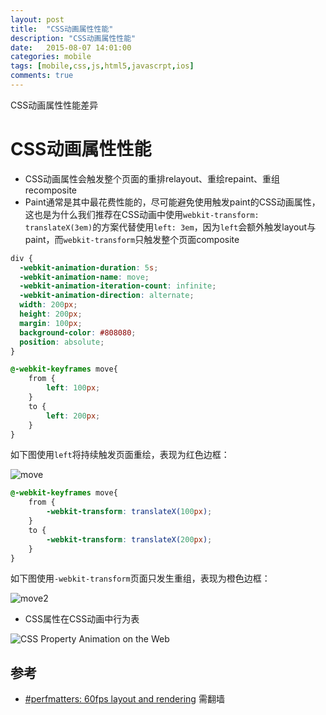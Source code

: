 ```yaml
---
layout: post
title:  "CSS动画属性性能"
description: "CSS动画属性性能"
date:   2015-08-07 14:01:00
categories: mobile
tags: [mobile,css,js,html5,javascrpt,ios]
comments: true
---
```


CSS动画属性性能差异


# CSS动画属性性能

* CSS动画属性会触发整个页面的重排relayout、重绘repaint、重组recomposite
* Paint通常是其中最花费性能的，尽可能避免使用触发paint的CSS动画属性，这也是为什么我们推荐在CSS动画中使用`webkit-transform: translateX(3em)`的方案代替使用`left: 3em`，因为`left`会额外触发layout与paint，而`webkit-transform`只触发整个页面composite

```css
div {
  -webkit-animation-duration: 5s;
  -webkit-animation-name: move;
  -webkit-animation-iteration-count: infinite;
  -webkit-animation-direction: alternate;
  width: 200px;
  height: 200px;
  margin: 100px;
  background-color: #808080;
  position: absolute;
}
```

```css
@-webkit-keyframes move{
	from {
		left: 100px;
	}
	to {
		left: 200px;
	}
}
```

如下图使用`left`将持续触发页面重绘，表现为红色边框：

![move](https://f.cloud.github.com/assets/677114/1755561/a8fb9c94-6666-11e3-8788-ac5b5ef4ef24.gif)


```css
@-webkit-keyframes move{
	from {
		-webkit-transform: translateX(100px);
	}
	to {
		-webkit-transform: translateX(200px);
	}
}
```

如下图使用`-webkit-transform`页面只发生重组，表现为橙色边框：

![move2](https://f.cloud.github.com/assets/677114/1755562/aaef262e-6666-11e3-8e83-3e770f269af0.gif)

* CSS属性在CSS动画中行为表

![CSS Property Animation on the Web](https://f.cloud.github.com/assets/677114/1752383/1f8c5e8e-661c-11e3-9725-306f7e5c73f5.png)



## 参考
* [#perfmatters: 60fps layout and rendering](https://docs.google.com/presentation/d/1CH8ifryioHDLT1Oryyy8amusUmq2FytpCPCpk0G3E4o/edit#slide=id.p) 需翻墙
